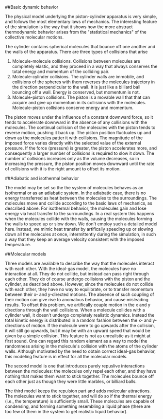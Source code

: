 

##Basic dynamic behavior

The physical model underlying the piston-cylinder apparatus is very simple, and follows the most elementary laws of mechanics. The interesting feature of the simulation is the way that it shows how the more abstract thermodynamic behavior arises from the "statistical mechanics" of the collective molecular motions.

The cylinder contains spherical molecules that bounce off one another and the walls of the apparatus. There are three types of collisions that arise

1. Molecule-molecule collisions. Collisions between molecules are completely elastic, and they proceed in a way that always conserves the total energy and momentum of the colliding pair.
1. Molecule-cylinder collisions. The cylinder walls are immobile, and collisions of the spheres with them reverses the molecules trajectory in the direction perpendicular to the wall. It is just like a billiard ball bouncing off a wall. Energy is conserved, but momentum is not.
1. Molecule-piston collisions. The piston is a movable wall that that can acquire and give up momentum in its collisions with the molecules. Molecule-piston collisions conserve energy and momentum. 

The piston moves under the influence of a constant downward force, so it tends to accelerate downward in the absence of any collisions with the molecules. The continual collision of the molecules with the piston tends to reverse motion, pushing it back up. The piston position fluctuates up and down as the molecules patter it with collisions. The magnitude of the imposed force varies directly with the selected value of the external pressure. If the force (pressure) is greater, the piston accelerates more, and consequently a larger number of collisions is required to slow it down. The number of collisions increases only as the volume decreases, so in increasing the pressure, the piston position moves downward until the rate of collisions with it is the right amount to offset its motion.

##Adiabatic and isothermal behavior

The model may be set so the the system of molecules behaves as an isothermal or as an adiabatic system. In the adiabatic case, there is no energy transferred as heat between the molecules to the surroundings. The molecules move and collide according to the basic laws of mechanics, as described above. For isothermal behavior, the molecules gain and lose energy via heat transfer to the surroundings. In a real system this happens when the molecules collide with the walls, causing the molecules forming the walls to speed up or slow down. We don't employ such a detailed model here. Instead, we mimic heat transfer by artifically speeding up or slowing down all the molecules at once, intermittently during the simulation, in such a way that they keep an average velocity consistent with the imposed temperature.

##Molecular models

Three models are available to describe the way that the molecules interact with each other. With the ideal-gas model, the molecules have no interaction at all. They do not collide, but instead can pass right through each other. They do of course undergo collisions with the piston and the cylinder, as described above. However, since the molecules do not collide with each other, they have no way to equilibrate, or to transfer momentum between their x- and y-directed motions. The absence of such coupling of their motion can give rise to anomalous behavior, and cause misleading results. To offset this problem, we artifically couple motion in the x and y directions through the wall collisions. When a molecule collides with a cylinder wall, it doesn't undergo completely realistic dynamics. Instead the total kinetic energy is distributed in a random fashion between the x- and y-directions of motion. If the molecule were to go upwards after the collision, it will still go upwards, but it may be with an upward speed that would be given by a simple collision. This feature is not as unrealistic as it might at first sound. One can regard this random element as a way to model the randomness arising in the molecule's collision with the atoms of the cylinder walls. Although motivated by the need to obtain correct ideal-gas behavior, this modeling feature is in effect for all the molecular models.

The second model is one that introduces purely repuslive interactions between the molecules: the molecules only repel each other, and they have nothing that makes them want to stick together. The molecules bounce off each other just as though they were little marbles, or billiard balls.

The third model keeps the repulsion part and adds molecular attractions. The molecules want to stick together, and will do so if the thermal energy (i.e., the temperature) is sufficiently small. These molecules are capable of condensing, and forming something resembling a liquid phase (there are too few of them in the system to get realistic liquid behavior).